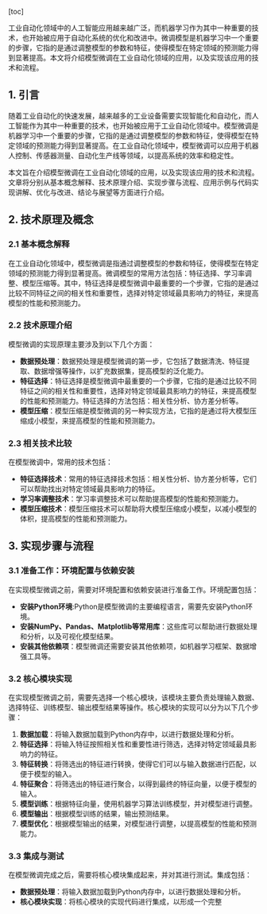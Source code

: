 
[toc]                    
                
                
工业自动化领域中的人工智能应用越来越广泛，而机器学习作为其中一种重要的技术，也开始被应用于自动化系统的优化和改进中。微调模型是机器学习中一个重要的步骤，它指的是通过调整模型的参数和特征，使得模型在特定领域的预测能力得到显著提高。本文将介绍模型微调在工业自动化领域的应用，以及实现该应用的技术和流程。

## 1. 引言

随着工业自动化的快速发展，越来越多的工业设备需要实现智能化和自动化，而人工智能作为其中一种重要的技术，也开始被应用于工业自动化领域中。模型微调是机器学习中一个重要的步骤，它指的是通过调整模型的参数和特征，使得模型在特定领域的预测能力得到显著提高。在工业自动化领域中，模型微调可以应用于机器人控制、传感器测量、自动化生产线等领域，以提高系统的效率和稳定性。

本文旨在介绍模型微调在工业自动化领域的应用，以及实现该应用的技术和流程。文章将分别从基本概念解释、技术原理介绍、实现步骤与流程、应用示例与代码实现讲解、优化与改进、结论与展望等方面进行介绍。

## 2. 技术原理及概念

### 2.1 基本概念解释

在工业自动化领域中，模型微调是指通过调整模型的参数和特征，使得模型在特定领域的预测能力得到显著提高。微调模型的常用方法包括：特征选择、学习率调整、模型压缩等。其中，特征选择是模型微调中最重要的一个步骤，它指的是通过比较不同特征之间的相关性和重要性，选择对特定领域最具影响力的特征，来提高模型的性能和预测能力。

### 2.2 技术原理介绍

模型微调的实现原理主要涉及到以下几个方面：

- **数据预处理**：数据预处理是模型微调的第一步，它包括了数据清洗、特征提取、数据增强等操作，以扩充数据集，提高模型的泛化能力。
- **特征选择**：特征选择是模型微调中最重要的一个步骤，它指的是通过比较不同特征之间的相关性和重要性，选择对特定领域最具影响力的特征，来提高模型的性能和预测能力。特征选择的方法包括：相关性分析、协方差分析等。
- **模型压缩**：模型压缩是模型微调的另一种实现方法，它指的是通过将大模型压缩成小模型，来提高模型的性能和预测能力。

### 2.3 相关技术比较

在模型微调中，常用的技术包括：

- **特征选择技术**：常用的特征选择技术包括：相关性分析、协方差分析等，它们可以帮助找出对特定领域最具影响力的特征。
- **学习率调整技术**：学习率调整技术可以帮助提高模型的性能和预测能力。
- **模型压缩技术**：模型压缩技术可以帮助将大模型压缩成小模型，以减小模型的体积，提高模型的性能和预测能力。

## 3. 实现步骤与流程

### 3.1 准备工作：环境配置与依赖安装

在实现模型微调之前，需要对环境配置和依赖安装进行准备工作。环境配置包括：

- **安装Python环境**:Python是模型微调的主要编程语言，需要先安装Python环境。
- **安装NumPy、Pandas、Matplotlib等常用库**：这些库可以帮助进行数据处理和分析，以及可视化模型结果。
- **安装其他依赖项**：模型微调还需要安装其他依赖项，如机器学习框架、数据增强工具等。

### 3.2 核心模块实现

在实现模型微调之前，需要先选择一个核心模块，该模块主要负责处理输入数据、选择特征、训练模型、输出模型结果等操作。核心模块的实现可以分为以下几个步骤：

1. **数据加载**：将输入数据加载到Python内存中，以进行数据处理和分析。
2. **特征选择**：将输入特征按照相关性和重要性进行筛选，选择对特定领域最具影响力的特征。
3. **特征转换**：将筛选出的特征进行转换，使得它们可以与输入数据进行匹配，以便于模型的输入。
4. **特征聚合**：将筛选出的特征进行聚合，以得到最终的特征向量，以便于模型的输入。
5. **模型训练**：根据特征向量，使用机器学习算法训练模型，并对模型进行调整。
6. **模型输出**：根据模型训练的结果，输出预测结果。
7. **模型优化**：根据模型输出的结果，对模型进行调整，以提高模型的性能和预测能力。

### 3.3 集成与测试

在模型微调完成之后，需要将核心模块集成起来，并对其进行测试。集成包括：

- **数据预处理**：将输入数据加载到Python内存中，以进行数据处理和分析。
- **核心模块实现**：将核心模块的实现代码进行集成，以形成一个完整

